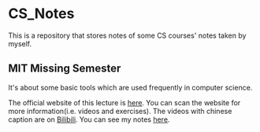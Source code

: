 # CS_Notes
This is a repository that stores notes of some CS courses' notes taken by myself.

## MIT Missing Semester
It's about some basic tools which are used frequently in computer science. 

The official website of this lecture is [here](https://missing.csail.mit.edu). You can scan the website for more information(i.e. videos and exercises). The videos with chinese caption are on [Bilibili](https://www.bilibili.com/video/BV1Eo4y1d7KZ/?spm_id_from=333.337.search-card.all.click).
You can see my notes [here](https://github.com/fan2goa1/CS_Notes/tree/main/MIT-Missing%20Semester).
